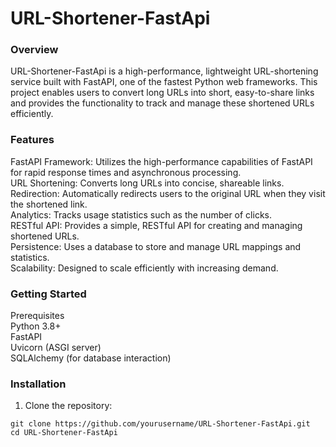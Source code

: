 # URL-Shortener-FastApi
### Overview
URL-Shortener-FastApi is a high-performance, lightweight URL-shortening service built with FastAPI, one of the fastest Python web frameworks. This project enables users to convert long URLs into short, easy-to-share links and provides the functionality to track and manage these shortened URLs efficiently.

### Features
FastAPI Framework: Utilizes the high-performance capabilities of FastAPI for rapid response times and asynchronous processing.<br>
URL Shortening: Converts long URLs into concise, shareable links.<br>
Redirection: Automatically redirects users to the original URL when they visit the shortened link.<br>
Analytics: Tracks usage statistics such as the number of clicks.<br>
RESTful API: Provides a simple, RESTful API for creating and managing shortened URLs.<br>
Persistence: Uses a database to store and manage URL mappings and statistics.<br>
Scalability: Designed to scale efficiently with increasing demand.

### Getting Started
Prerequisites<br>
Python 3.8+<br>
FastAPI<br>
Uvicorn (ASGI server)<br>
SQLAlchemy (for database interaction)<br>

### Installation
1. Clone the repository:
```
git clone https://github.com/yourusername/URL-Shortener-FastApi.git
cd URL-Shortener-FastApi
```
